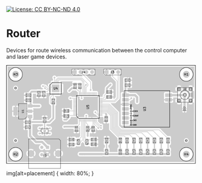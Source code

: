 [![License: CC BY-NC-ND 4.0](https://img.shields.io/badge/License-CC%20BY--NC--ND%204.0-lightgrey.svg)](https://creativecommons.org/licenses/by-nc-nd/4.0/)

# Router
Devices for route wireless communication between the control computer and laser game devices.

![placement](/fab/placement_top.svg)
img[alt=placement] { width: 80%; }
